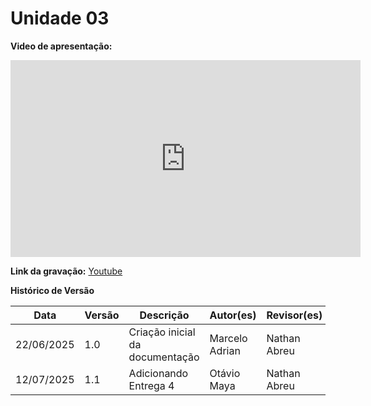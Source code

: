 
# Unidade 03

**Video de apresentação:**

<iframe width="560" height="315" src="https://www.youtube.com/embed/QOcD5yhUgok?si=WdUT3wkxyLRN4HS5" title="YouTube video player" frameborder="0" allow="accelerometer; autoplay; clipboard-write; encrypted-media; gyroscope; picture-in-picture; web-share" referrerpolicy="strict-origin-when-cross-origin" allowfullscreen></iframe>

**Link da gravação:** [Youtube](https://youtu.be/QOcD5yhUgok?si=eN59Xbz8ns7J838W)


**Histórico de Versão**

| Data       | Versão | Descrição                       | Autor(es)      | Revisor(es)  |
| ---------- | ------ | ------------------------------- | -------------- | ------------ |
| 22/06/2025 | 1.0    | Criação inicial da documentação | Marcelo Adrian | Nathan Abreu |
| 12/07/2025 | 1.1    | Adicionando Entrega 4           | Otávio Maya    | Nathan Abreu |
